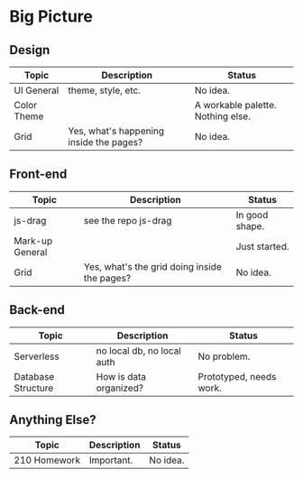 # Big Picture

## Design

|Topic|Description|Status|
|-----|-----------|------|
|UI General|theme, style, etc.|No idea.|
|Color Theme||A workable palette. Nothing else.|
|Grid|Yes, what's happening inside the pages?|No idea.|

## Front-end

|Topic|Description|Status|
|-----|-----------|------|
|js-drag|see the repo js-drag|In good shape.|
|Mark-up General||Just started.|
|Grid|Yes, what's the grid doing inside the pages?|No idea.|

## Back-end

|Topic|Description|Status|
|-----|-----------|------|
|Serverless|no local db, no local auth|No problem.|
|Database Structure|How is data organized?|Prototyped, needs work.|

## Anything Else?

|Topic|Description|Status|
|-----|-----------|------|
|210 Homework|Important.|No idea.|
